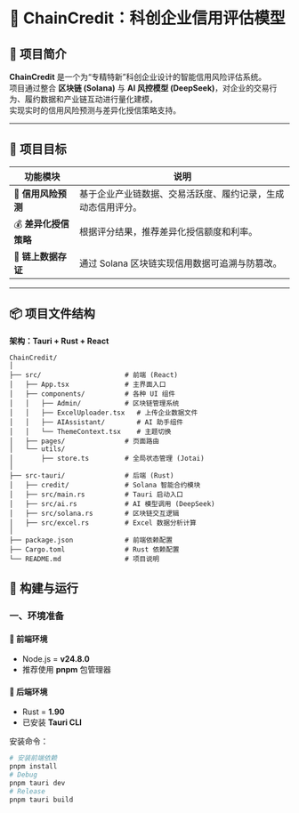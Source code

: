 # 🧭 ChainCredit：科创企业信用评估模型

## 📘 项目简介

**ChainCredit** 是一个为“专精特新”科创企业设计的智能信用风险评估系统。  
项目通过整合 **区块链 (Solana)** 与 **AI 风控模型 (DeepSeek)**，对企业的交易行为、履约数据和产业链互动进行量化建模，  
实现实时的信用风险预测与差异化授信策略支持。

---

## 🎯 项目目标

| 功能模块              | 说明                                                         |
| --------------------- | ------------------------------------------------------------ |
| 🧠 **信用风险预测**   | 基于企业产业链数据、交易活跃度、履约记录，生成动态信用评分。 |
| 💰 **差异化授信策略** | 根据评分结果，推荐差异化授信额度和利率。                     |
| 🔗 **链上数据存证**   | 通过 Solana 区块链实现信用数据可追溯与防篡改。               |

---

## 📦 项目文件结构

**架构：Tauri + Rust + React**

```plaintext
ChainCredit/
│
├── src/                     # 前端 (React)
│   ├── App.tsx              # 主界面入口
│   ├── components/          # 各种 UI 组件
│   │   ├── Admin/           # 区块链管理系统
│   │   ├── ExcelUploader.tsx   # 上传企业数据文件
│   │   ├── AIAssistant/        # AI 助手组件
│   │   └── ThemeContext.tsx    # 主题切换
│   ├── pages/               # 页面路由
│   └── utils/
│       ├── store.ts         # 全局状态管理 (Jotai)
│
├── src-tauri/               # 后端 (Rust)
│   ├── credit/              # Solana 智能合约模块
│   ├── src/main.rs          # Tauri 启动入口
│   ├── src/ai.rs            # AI 模型调用 (DeepSeek)
│   ├── src/solana.rs        # 区块链交互逻辑
│   ├── src/excel.rs         # Excel 数据分析计算
│
├── package.json             # 前端依赖配置
├── Cargo.toml               # Rust 依赖配置
└── README.md                # 项目说明
```

## 🧰 构建与运行

### 一、环境准备

#### 🔹 前端环境

- Node.js = **v24.8.0**
- 推荐使用 **pnpm** 包管理器

#### 🔹 后端环境

- Rust = **1.90**
- 已安装 **Tauri CLI**

安装命令：

```bash
# 安装前端依赖
pnpm install
# Debug
pnpm tauri dev
# Release
pnpm tauri build
```
